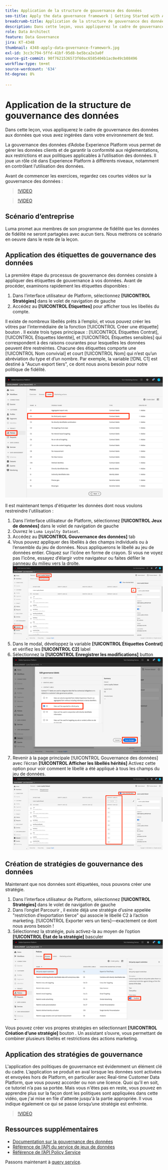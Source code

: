 ```yaml
---
title: Application de la structure de gouvernance des données
seo-title: Apply the data governance framework | Getting Started with Adobe Experience Platform for Data Architects and Data Engineers
breadcrumb-title: Application de la structure de gouvernance des données
description: Dans cette leçon, vous appliquerez le cadre de gouvernance des données aux données que vous avez ingérées dans votre environnement de test.
role: Data Architect
feature: Data Governance
jira: KT-4348
thumbnail: 4348-apply-data-governance-framework.jpg
exl-id: 3cc3c794-5ffd-41bf-95d8-be5bca2e3a0f
source-git-commit: 90f7621536573f60ac6585404b1ac0e49cb08496
workflow-type: tm+mt
source-wordcount: '634'
ht-degree: 8%

---
```


# Application de la structure de gouvernance des données

<!--15min-->

Dans cette leçon, vous appliquerez le cadre de gouvernance des données aux données que vous avez ingérées dans votre environnement de test.

La gouvernance des données d’Adobe Experience Platform vous permet de gérer les données clients et de garantir la conformité aux réglementations, aux restrictions et aux politiques applicables à l’utilisation des données. Il joue un rôle clé dans Experience Platform à différents niveaux, notamment en contrôlant l’utilisation des données.

Avant de commencer les exercices, regardez ces courtes vidéos sur la gouvernance des données :
>[!VIDEO](https://video.tv.adobe.com/v/36653?quality=12&learn=on)

>[!VIDEO](https://video.tv.adobe.com/v/29708?quality=12&learn=on)

<!--
## Permissions required

In the [Configure Permissions](configure-permissions.md) lesson, you set up all the access controls required to complete this lesson, specifically:

* Permission items **[!UICONTROL Data Governance]** > **[!UICONTROL Manage Usage Labels]**, **[!UICONTROL Manage Data Usage Policies]** and **[!UICONTROL View Data Usage Policies]**
* Permission items **[!UICONTROL Data Management]** > **[!UICONTROL View Datasets]** and **[!UICONTROL Manage Datasets]**
* Permission item **[!UICONTROL Sandboxes]** > `Luma Tutorial`
* User-role access to the `Luma Tutorial Platform` Product Profile
-->

## Scénario d’entreprise

Luma promet aux membres de son programme de fidélité que les données de fidélité ne seront partagées avec aucun tiers. Nous mettrons ce scénario en oeuvre dans le reste de la leçon.

## Application des étiquettes de gouvernance des données

La première étape du processus de gouvernance des données consiste à appliquer des étiquettes de gouvernance à vos données. Avant de procéder, examinons rapidement les étiquettes disponibles :

1. Dans l’interface utilisateur de Platform, sélectionnez **[!UICONTROL Stratégies]** dans le volet de navigation de gauche
1. Accédez au **[!UICONTROL Étiquettes]** pour afficher tous les libellés du compte.

Il existe de nombreux libellés prêts à l’emploi, et vous pouvez créer les vôtres par l’intermédiaire de la fonction [!UICONTROL Créer une étiquette] bouton . Il existe trois types principaux : [!UICONTROL Étiquettes Contrat], [!UICONTROL Étiquettes Identité], et [!UICONTROL Étiquettes sensibles] qui correspondent à des raisons courantes pour lesquelles les données peuvent être restreintes. Chacune des étiquettes comporte une [!UICONTROL Nom convivial] et court [!UICONTROL Nom] qui n’est qu’un abréviation du type et d’un nombre. Par exemple, la variable [!DNL C1] est destiné à &quot;Aucun export tiers&quot;, ce dont nous avons besoin pour notre politique de fidélité.

![Étiquette de gouvernance des données](assets/governance-policies.png)

Il est maintenant temps d&#39;étiqueter les données dont nous voulons restreindre l&#39;utilisation :

1. Dans l’interface utilisateur de Platform, sélectionnez **[!UICONTROL Jeux de données]** dans le volet de navigation de gauche
1. Ouvrez le `Luma Loyalty Dataset`.
1. Accédez au **[!UICONTROL Gouvernance des données]** tab
1. Vous pouvez appliquer des libellés à des champs individuels ou à l’ensemble du jeu de données. Nous appliquerons le libellé au jeu de données entier. Cliquez sur l’icône en forme de crayon. Si vous ne voyez pas l’icône, essayez d’élargir votre navigateur ou faites défiler le panneau du milieu vers la droite.
   ![Gouvernance des données](assets/governance-dataset.png)
1. Dans le modal, développez la variable **[!UICONTROL Étiquettes Contrat]** et vérifiez les **[!UICONTROL C2]** label
1. Sélectionnez la **[!UICONTROL Enregistrer les modifications]** button
   ![Gouvernance des données](assets/governance-applyLabel.png)
1. Revenir à la page principale [!UICONTROL Gouvernance des données] avec l’écran **[!UICONTROL Afficher les libellés hérités]** Activez cette option pour voir comment le libellé a été appliqué à tous les champs du jeu de données.
   ![Gouvernance des données](assets/governance-labelsAdded.png)


<!--adding extra, unnecessary fields from field groups makes it harder to see which fields really need labels-->
<!--Are there any best practices for applying governance labels-->

## Création de stratégies de gouvernance des données

Maintenant que nos données sont étiquetées, nous pouvons créer une stratégie.

1. Dans l’interface utilisateur de Platform, sélectionnez **[!UICONTROL Stratégies]** dans le volet de navigation de gauche
1. Dans l’onglet Parcourir , il existe déjà une stratégie d’usine appelée &quot;restriction d’exportation tierce&quot; qui associe le libellé C2 à l’action marketing. [!UICONTROL Exporter vers un tiers]—exactement ce dont nous avons besoin !
1. Sélectionnez la stratégie, puis activez-la au moyen de l’option **[!UICONTROL État de la stratégie]** basculer
   ![Gouvernance des données](assets/governance-enablePolicy.png)

Vous pouvez créer vos propres stratégies en sélectionnant **[!UICONTROL Création d’une stratégie]** bouton . Un assistant s’ouvre, vous permettant de combiner plusieurs libellés et restrictions des actions marketing.

## Application des stratégies de gouvernance

L&#39;application des politiques de gouvernance est évidemment un élément clé du cadre. L’application se produit en aval lorsque les données sont activées et envoyées hors de Platform, en particulier avec Real-time Customer Data Platform, que vous pouvez accorder ou non une licence. Quoi qu’il en soit, ce tutoriel n’a pas sa portée. Mais vous n&#39;êtes pas en reste, vous pouvez en apprendre plus sur la façon dont les politiques sont appliquées dans cette vidéo, que j&#39;ai mise en file d&#39;attente jusqu&#39;à la partie appropriée. Il vous indique également ce qui se passe lorsqu’une stratégie est enfreinte.

>[!VIDEO](https://video.tv.adobe.com/v/33631/?t=151&quality=12&learn=on)


## Ressources supplémentaires

* [Documentation sur la gouvernance des données](https://experienceleague.adobe.com/docs/experience-platform/data-governance/home.html?lang=fr)
* [Référence de l’API du service de jeux de données](https://www.adobe.io/experience-platform-apis/references/dataset-service/)
* [Référence de l’API Policy Service](https://www.adobe.io/experience-platform-apis/references/policy-service/)

Passons maintenant à [query service](run-queries.md).
